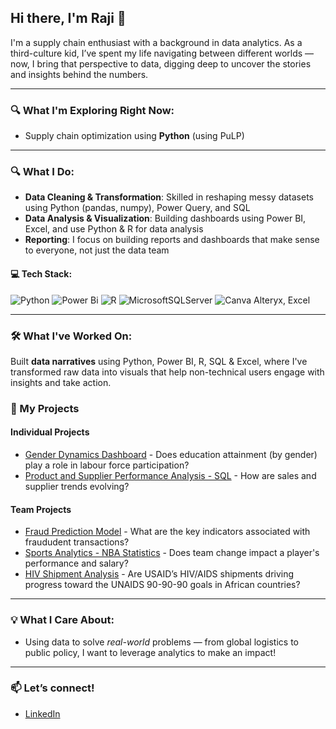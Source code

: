 ## Hi there, I'm Raji 👋

I'm a supply chain enthusiast with a background in data analytics. As a third-culture kid, I’ve spent my life navigating between different worlds — now, I bring that perspective to data, digging deep to uncover the stories and insights behind the numbers.

---

### 🔍 What I'm Exploring Right Now:
- Supply chain optimization using **Python** (using PuLP)

---

### 🔍 What I Do:

- **Data Cleaning & Transformation**: Skilled in reshaping messy datasets using Python (pandas, numpy), Power Query, and SQL
- **Data Analysis & Visualization**: Building dashboards using Power BI, Excel, and use Python & R for data analysis   
- **Reporting**: I focus on building reports and dashboards that make sense to everyone, not just the data team

#### 💻 Tech Stack:
![Python](https://img.shields.io/badge/python-3670A0?style=for-the-badge&logo=python&logoColor=ffdd54) ![Power Bi](https://img.shields.io/badge/power_bi-F2C811?style=for-the-badge&logo=powerbi&logoColor=black) ![R](https://img.shields.io/badge/r-%23276DC3.svg?style=for-the-badge&logo=r&logoColor=white) ![MicrosoftSQLServer](https://img.shields.io/badge/Microsoft%20SQL%20Server-CC2927?style=for-the-badge&logo=microsoft%20sql%20server&logoColor=white) ![Canva](https://img.shields.io/badge/Canva-%2300C4CC.svg?style=for-the-badge&logo=Canva&logoColor=white) Alteryx, Excel

---

### 🛠️ What I've Worked On:
Built **data narratives** using Python, Power BI, R, SQL & Excel, where I've transformed raw data into visuals that help non-technical users engage with insights and take action.

### 📂 My Projects
#### Individual Projects
- [Gender Dynamics Dashboard](https://github.com/RajithaReniguntla/GenderEducation_Dashboard) - Does education attainment (by gender) play a role in labour force participation?
- [Product and Supplier Performance Analysis - SQL](https://github.com/RajithaReniguntla/WWI_Product_Analysis) - How are sales and supplier trends evolving?

#### Team Projects
- [Fraud Prediction Model](https://github.com/RajithaReniguntla/FraudDetection) - What are the key indicators associated with fraududent transactions?
- [Sports Analytics - NBA Statistics](https://github.com/RajithaReniguntla/NBAStats) - Does team change impact a player's performance and salary?
- [HIV Shipment Analysis](https://github.com/RajithaReniguntla/HIV_Shipment_SupplyChainAnalytics) - Are USAID’s HIV/AIDS shipments driving progress toward the UNAIDS 90-90-90 goals in African countries?
  
---

### 💡 What I Care About:
- Using data to solve *real-world* problems — from global logistics to public policy, I want to leverage analytics to make an impact!

---

### 📫 Let’s connect!
- [LinkedIn](https://www.linkedin.com/in/rajitha-reniguntla/)
